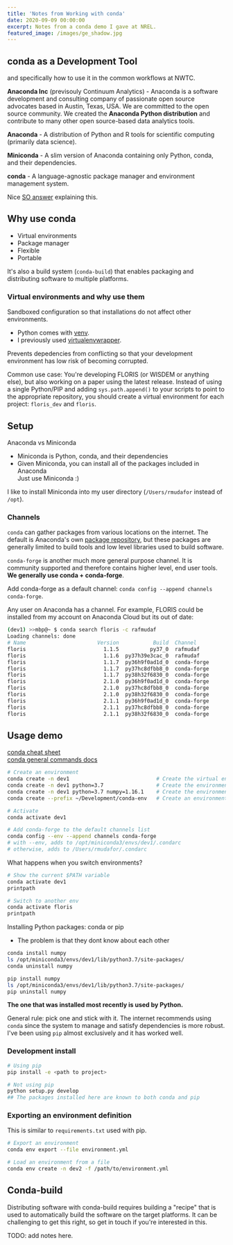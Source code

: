 ```yaml
---
title: 'Notes from Working with conda'
date: 2020-09-09 00:00:00
excerpt: Notes from a conda demo I gave at NREL.
featured_image: /images/ge_shadow.jpg
---
```


## conda as a Development Tool

and specifically how to use it in the common workflows at NWTC.

**Anaconda Inc** (previsouly Continuum Analytics) - Anaconda is a software development and consulting company of passionate open source advocates based in Austin, Texas, USA. We are committed to the open source community. We created the **Anaconda Python distribution** and contribute to many other open source-based data analytics tools.

**Anaconda** \- A distribution of Python and R tools for scientific computing (primarily data science).

**Miniconda** \- A slim version of Anaconda containing only Python, conda, and their dependencies.

**conda** \- A language-agnostic package manager and environment management system.

Nice [SO answer](https://stackoverflow.com/a/58112484/3288632) explaining this.

## Why use conda

- Virtual environments
- Package manager
- Flexible
- Portable

It's also a build system (`conda-build`) that enables packaging and distributing software to multiple platforms.

### Virtual environments and why use them

Sandboxed configuration so that installations do not affect other environments.

- Python comes with [venv](https://packaging.python.org/guides/installing-using-pip-and-virtual-environments/).
- I previously used [virtualenvwrapper](https://virtualenvwrapper.readthedocs.io/en/latest/).

Prevents depedencies from conflicting so that your development environment has low risk of becoming corrupted.

Common use case: You're developing FLORIS (or WISDEM or anything else), but also working on a paper using the latest release. Instead of using a single Python/PIP and adding `sys.path.append()` to your scripts to point to the appropriate repository, you should create a virtual environment for each project: `floris_dev` and `floris`.

## Setup

Anaconda vs Miniconda

- Miniconda is Python, conda, and their dependencies
- Given Miniconda, you can install all of the packages included in Anaconda  
    Just use Miniconda :)

I like to install Miniconda into my user directory (`/Users/rmudafor` instead of `/opt`).

### Channels

`conda` can gather packages from various locations on the internet. The default is Anaconda's own [package repository](https://anaconda.org/anaconda/repo), but these packages are generally limited to build tools and low level libraries used to build software.

`conda-forge` is another much more general purpose channel. It is community supported and therefore contains higher level, end user tools. **We generally use conda + conda-forge**.

Add conda-forge as a default channel: `conda config --append channels conda-forge`.

Any user on Anaconda has a channel. For example, FLORIS could be installed from my account on Anaconda Cloud but its out of date:

```bash
(dev1) >>mbp@~ $ conda search floris -c rafmudaf
Loading channels: done
# Name                       Version           Build  Channel             
floris                         1.1.5          py37_0  rafmudaf            
floris                         1.1.6  py37h39e3cac_0  rafmudaf            
floris                         1.1.7  py36h9f0ad1d_0  conda-forge         
floris                         1.1.7  py37hc8dfbb8_0  conda-forge         
floris                         1.1.7  py38h32f6830_0  conda-forge         
floris                         2.1.0  py36h9f0ad1d_0  conda-forge         
floris                         2.1.0  py37hc8dfbb8_0  conda-forge         
floris                         2.1.0  py38h32f6830_0  conda-forge         
floris                         2.1.1  py36h9f0ad1d_0  conda-forge         
floris                         2.1.1  py37hc8dfbb8_0  conda-forge         
floris                         2.1.1  py38h32f6830_0  conda-forge 
```

## Usage demo

[conda cheat sheet](https://docs.conda.io/projects/conda/en/4.6.0/_downloads/52a95608c49671267e40c689e0bc00ca/conda-cheatsheet.pdf)  
[conda general commands docs](https://docs.conda.io/projects/conda/en/latest/commands.html#conda-general-commands)

```bash
# Create an environment
conda create -n dev1							# Create the virtual environment with no packages
conda create -n dev1 python=3.7					# Create the environment and install Python
conda create -n dev1 python=3.7 numpy=1.16.1	# Create the environment and install Python and Numpy
conda create --prefix ~/Development/conda-env   # Create an environment in a user-specified location; this can be used to create a virtual environment in a shared location for multiple people to use

# Activate
conda activate dev1

# Add conda-forge to the default channels list
conda config --env --append channels conda-forge
# with --env, adds to /opt/miniconda3/envs/dev1/.condarc
# otherwise, adds to /Users/rmudafor/.condarc
```

What happens when you switch environments?

```bash
# Show the current $PATH variable
conda activate dev1
printpath

# Switch to another env
conda activate floris
printpath
```

Installing Python packages: conda or pip

- The problem is that they dont know about each other

```bash
conda install numpy
ls /opt/miniconda3/envs/dev1/lib/python3.7/site-packages/
conda uninstall numpy

pip install numpy
ls /opt/miniconda3/envs/dev1/lib/python3.7/site-packages/
pip uninstall numpy
```

**The one that was installed most recently is used by Python.**

General rule: pick one and stick with it. The internet recommends using `conda` since the system to manage and satisfy dependencies is more robust. I've been using `pip` almost exclusively and it has worked well.

### Development install

```bash
# Using pip
pip install -e <path to project>

# Not using pip
python setup.py develop
## The packages installed here are known to both conda and pip
```

### Exporting an environment definition

This is similar to `requirements.txt` used with pip.

```bash
# Export an environment
conda env export --file environment.yml

# Load an environment from a file
conda env create -n dev2 -f /path/to/environment.yml
```

## Conda-build

Distributing software with conda-build requires building a "recipe" that is used to automatically build the software on the target platforms. It can be challenging to get this right, so get in touch if you're interested in this.

TODO: add notes here.
